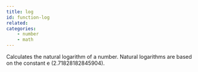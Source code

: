 ```yaml
---
title: log
id: function-log
related:
categories:
    - number
    - math
---
```


Calculates the natural logarithm of a number. Natural
        logarithms are based on the constant e (2.71828182845904).